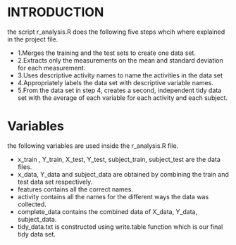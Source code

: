 # INTRODUCTION
the script r_analysis.R does the following five steps whcih where explained in the project file.

* 1.Merges the training and the test sets to create one data set.
* 2.Extracts only the measurements on the mean and standard deviation for each measurement.
* 3.Uses descriptive activity names to name the activities in the data set
* 4.Appropriately labels the data set with descriptive variable names.
* 5.From the data set in step 4, creates a second, independent tidy data set with the average of 
  each variable for each activity and each subject.
  
# Variables

the following variables are used inside the r_analysis.R file.

* x_train , Y_train, X_test, Y_test, subject_train, subject_test are the data files.
* x_data, Y_data and subject_data are obtained by combining the train and test data set respectively.
* features contains all the correct names.
* activity contains all the names for the different ways the data was collected.
* complete_data contains the combined data of X_data, Y_data, subject_data.
* tidy_data.txt is constructed using write.table function which is our final tidy data set.

